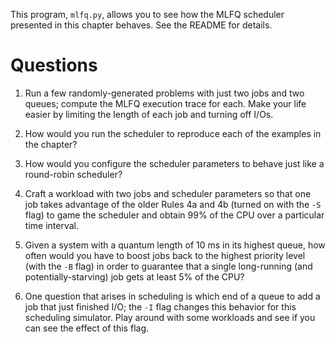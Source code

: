 This program, `mlfq.py`, allows you to see how the MLFQ scheduler presented in
this chapter behaves. See the README for details.

# Questions

1.  Run a few randomly-generated problems with just two jobs and two queues;
    compute the MLFQ execution trace for each. Make your life easier by
    limiting the length of each job and turning off I/Os.

2.  How would you run the scheduler to reproduce each of the examples in the
    chapter?

3.  How would you configure the scheduler parameters to behave just like a
    round-robin scheduler?

4.  Craft a workload with two jobs and scheduler parameters so that one job
    takes advantage of the older Rules 4a and 4b (turned on with the `-S` flag)
    to game the scheduler and obtain 99% of the CPU over a particular time
    interval.

5.  Given a system with a quantum length of 10 ms in its highest queue,
    how often would you have to boost jobs back to the highest priority level
    (with the `-B` flag) in order to guarantee that a single long-running
    (and potentially-starving) job gets at least 5% of the CPU?

6.  One question that arises in scheduling is which end of a queue to add a job
    that just finished I/O; the `-I` flag changes this behavior for this
    scheduling simulator. Play around with some workloads and see if you can see
    the effect of this flag.
